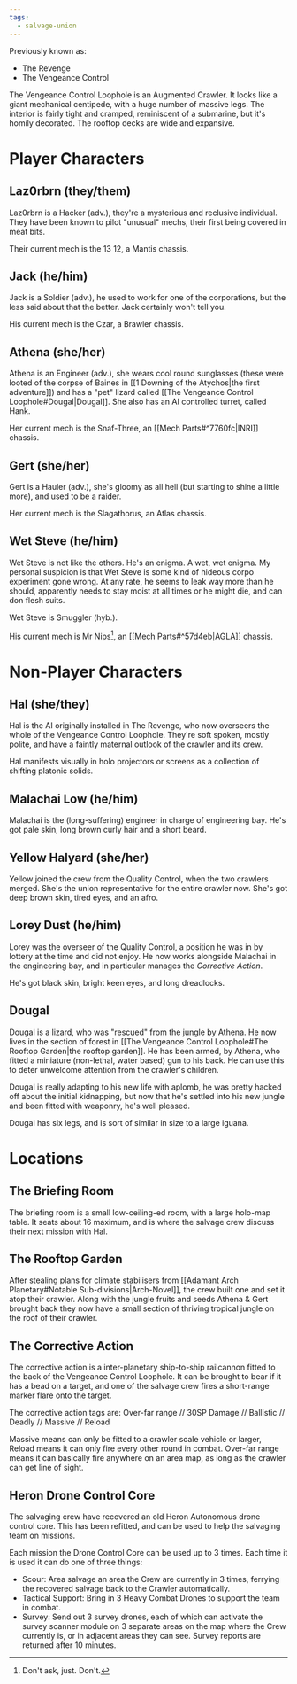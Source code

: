 ```yaml
---
tags:
  - salvage-union
---
```


Previously known as:
- The Revenge
- The Vengeance Control

The Vengeance Control Loophole is an Augmented Crawler. It looks like a giant mechanical centipede, with a huge number of massive legs. The interior is fairly tight and cramped, reminiscent of a submarine, but it's homily decorated. The rooftop decks are wide and expansive.

# Player Characters
## Laz0rbrn (they/them)
Laz0rbrn is a Hacker (adv.), they're a mysterious and reclusive individual. They have been known to pilot "unusual" mechs, their first being covered in meat bits.

Their current mech is the 13 12, a Mantis chassis.

## Jack (he/him)
Jack is a Soldier (adv.), he used to work for one of the corporations, but the less said about that the better. Jack certainly won't tell you.

His current mech is the Czar, a Brawler chassis.

## Athena (she/her)
Athena is an Engineer (adv.), she wears cool round sunglasses (these were looted of the corpse of Baines in [[1 Downing of the Atychos|the first adventure]]) and has a "pet" lizard called [[The Vengeance Control Loophole#Dougal|Dougal]]. She also has an AI controlled turret, called Hank.

Her current mech is the Snaf-Three, an [[Mech Parts#^7760fc|INRI]] chassis.

## Gert (she/her)
Gert is a Hauler (adv.), she's gloomy as all hell (but starting to shine a little more), and used to be a raider.

Her current mech is the Slagathorus, an Atlas chassis.

## Wet Steve (he/him)
Wet Steve is not like the others. He's an enigma. A wet, wet enigma. My personal suspicion is that Wet Steve is some kind of hideous corpo experiment gone wrong. At any rate, he seems to leak way more than he should, apparently needs to stay moist at all times or he might die, and can don flesh suits.

Wet Steve is Smuggler (hyb.).

His current mech is Mr Nips[^1], an [[Mech Parts#^57d4eb|AGLA]] chassis.

# Non-Player Characters
## Hal (she/they)
Hal is the AI originally installed in The Revenge, who now overseers the whole of the Vengeance Control Loophole. They're soft spoken, mostly polite, and have a faintly maternal outlook of the crawler and its crew.

Hal manifests visually in holo projectors or screens as a collection of shifting platonic solids.

## Malachai Low (he/him)
Malachai is the (long-suffering) engineer in charge of engineering bay. He's got pale skin, long brown curly hair and a short beard.

## Yellow Halyard (she/her)
Yellow joined the crew from the Quality Control, when the two crawlers merged. She's the union representative for the entire crawler now. She's got deep brown skin, tired eyes, and an afro.

## Lorey Dust (he/him)
Lorey was the overseer of the Quality Control, a position he was in by lottery at the time and did not enjoy. He now works alongside Malachai in the engineering bay, and in particular manages the *Corrective Action*.

He's got black skin, bright keen eyes, and long dreadlocks.

## Dougal
Dougal is a lizard, who was "rescued" from the jungle by Athena. He now lives in the section of forest in [[The Vengeance Control Loophole#The Rooftop Garden|the rooftop garden]]. He has been armed, by Athena, who fitted a miniature (non-lethal, water based) gun to his back. He can use this to deter unwelcome attention from the crawler's children.

Dougal is really adapting to his new life with aplomb, he was pretty hacked off about the initial kidnapping, but now that he's settled into his new jungle and been fitted with weaponry, he's well pleased.

Dougal has six legs, and is sort of similar in size to a large iguana.

# Locations

## The Briefing Room
The briefing room is a small low-ceiling-ed room, with a large holo-map table. It seats about 16 maximum, and is where the salvage crew discuss their next mission with Hal.

## The Rooftop Garden
After stealing plans for climate stabilisers from [[Adamant Arch Planetary#Notable Sub-divisions|Arch-Novel]], the crew built one and set it atop their crawler. Along with the jungle fruits and seeds Athena & Gert brought back they now have a small section of thriving tropical jungle on the roof of their crawler.

## The Corrective Action
The corrective action is a inter-planetary ship-to-ship railcannon fitted to the back of the Vengeance Control Loophole. It can be brought to bear if it has a bead on a target, and one of the salvage crew fires a short-range marker flare onto the target.

The corrective action tags are: Over-far range // 30SP Damage // Ballistic // Deadly // Massive // Reload

Massive means can only be fitted to a crawler scale vehicle or larger, Reload means it can only fire every other round in combat. Over-far range means it can basically fire anywhere on an area map, as long as the crawler can get line of sight.

## Heron Drone Control Core
The salvaging crew have recovered an old Heron Autonomous drone control core. This has been refitted, and can be used to help the salvaging team on missions.

Each mission the Drone Control Core can be used up to 3 times. Each time it is used it can do one of three things:
- Scour: Area salvage an area the Crew are currently in 3 times, ferrying the recovered salvage back to the Crawler automatically.
- Tactical Support: Bring in 3 Heavy Combat Drones to support the team in combat.
- Survey: Send out 3 survey drones, each of which can activate the survey scanner module on 3 separate areas on the map where the Crew currently is, or in adjacent areas they can see. Survey reports are returned after 10 minutes.


[^1]: Don't ask, just. Don't.
